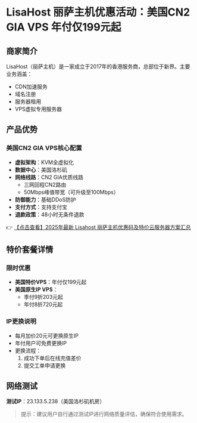 # LisaHost 丽萨主机优惠活动：美国CN2 GIA VPS 年付仅199元起

## 商家简介

LisaHost（丽萨主机）是一家成立于2017年的香港服务商，总部位于新界。主要业务涵盖：
- CDN加速服务
- 域名注册
- 服务器租用
- VPS虚拟专用服务器

## 产品优势

### 美国CN2 GIA VPS核心配置
- **虚拟架构**：KVM全虚拟化
- **数据中心**：美国洛杉矶
- **网络线路**：CN2 GIA优质线路
  - 三网回程CN2路由
  - 50Mbps峰值带宽（可升级至100Mbps）
- **防御能力**：基础DDoS防护
- **支付方式**：支持支付宝
- **退款政策**：48小时无条件退款

👉 [【点击查看】2025年最新 Lisahost 丽萨主机优惠码及特价云服务器方案汇总](https://bit.ly/lisazhuji)

## 特价套餐详情

### 限时优惠
- **美国特价VPS**：年付仅199元起
- **美国原生IP VPS**：
  - 季付9折203元起
  - 年付8折720元起

### IP更换说明
- 每月加价20元可更换原生IP
- 年付用户可免费更换IP
- 更换流程：
  1. 成功下单后在线充值差价
  2. 提交工单申请更换

## 网络测试

**测试IP**：23.133.5.238（美国洛杉矶机房）

> 提示：建议用户自行通过测试IP进行网络质量评估，确保符合使用需求。
